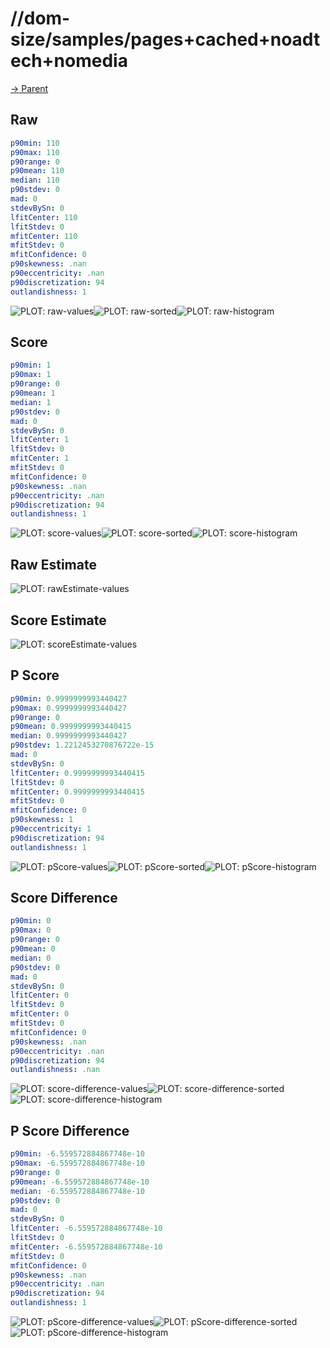 
# //dom-size/samples/pages+cached+noadtech+nomedia

[→ Parent](../..)


## Raw


```yaml
p90min: 110
p90max: 110
p90range: 0
p90mean: 110
median: 110
p90stdev: 0
mad: 0
stdevBySn: 0
lfitCenter: 110
lfitStdev: 0
mfitCenter: 110
mfitStdev: 0
mfitConfidence: 0
p90skewness: .nan
p90eccentricity: .nan
p90discretization: 94
outlandishness: 1

```

![PLOT: raw-values](./raw/values.svg)![PLOT: raw-sorted](./raw/sorted.svg)![PLOT: raw-histogram](./raw/histogram.svg)
## Score


```yaml
p90min: 1
p90max: 1
p90range: 0
p90mean: 1
median: 1
p90stdev: 0
mad: 0
stdevBySn: 0
lfitCenter: 1
lfitStdev: 0
mfitCenter: 1
mfitStdev: 0
mfitConfidence: 0
p90skewness: .nan
p90eccentricity: .nan
p90discretization: 94
outlandishness: 1

```

![PLOT: score-values](./score/values.svg)![PLOT: score-sorted](./score/sorted.svg)![PLOT: score-histogram](./score/histogram.svg)
## Raw Estimate

![PLOT: rawEstimate-values](./rawEstimate/values.svg)
## Score Estimate

![PLOT: scoreEstimate-values](./scoreEstimate/values.svg)
## P Score


```yaml
p90min: 0.9999999993440427
p90max: 0.9999999993440427
p90range: 0
p90mean: 0.9999999993440415
median: 0.9999999993440427
p90stdev: 1.2212453270876722e-15
mad: 0
stdevBySn: 0
lfitCenter: 0.9999999993440415
lfitStdev: 0
mfitCenter: 0.9999999993440415
mfitStdev: 0
mfitConfidence: 0
p90skewness: 1
p90eccentricity: 1
p90discretization: 94
outlandishness: 1

```

![PLOT: pScore-values](./pScore/values.svg)![PLOT: pScore-sorted](./pScore/sorted.svg)![PLOT: pScore-histogram](./pScore/histogram.svg)
## Score Difference


```yaml
p90min: 0
p90max: 0
p90range: 0
p90mean: 0
median: 0
p90stdev: 0
mad: 0
stdevBySn: 0
lfitCenter: 0
lfitStdev: 0
mfitCenter: 0
mfitStdev: 0
mfitConfidence: 0
p90skewness: .nan
p90eccentricity: .nan
p90discretization: 94
outlandishness: .nan

```

![PLOT: score-difference-values](./score-difference/values.svg)![PLOT: score-difference-sorted](./score-difference/sorted.svg)![PLOT: score-difference-histogram](./score-difference/histogram.svg)
## P Score Difference


```yaml
p90min: -6.559572884867748e-10
p90max: -6.559572884867748e-10
p90range: 0
p90mean: -6.559572884867748e-10
median: -6.559572884867748e-10
p90stdev: 0
mad: 0
stdevBySn: 0
lfitCenter: -6.559572884867748e-10
lfitStdev: 0
mfitCenter: -6.559572884867748e-10
mfitStdev: 0
mfitConfidence: 0
p90skewness: .nan
p90eccentricity: .nan
p90discretization: 94
outlandishness: 1

```

![PLOT: pScore-difference-values](./pScore-difference/values.svg)![PLOT: pScore-difference-sorted](./pScore-difference/sorted.svg)![PLOT: pScore-difference-histogram](./pScore-difference/histogram.svg)